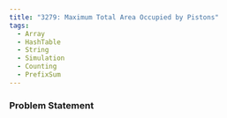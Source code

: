 ```yaml
---
title: "3279: Maximum Total Area Occupied by Pistons"
tags:
  - Array
  - HashTable
  - String
  - Simulation
  - Counting
  - PrefixSum
---
```

### Problem Statement

